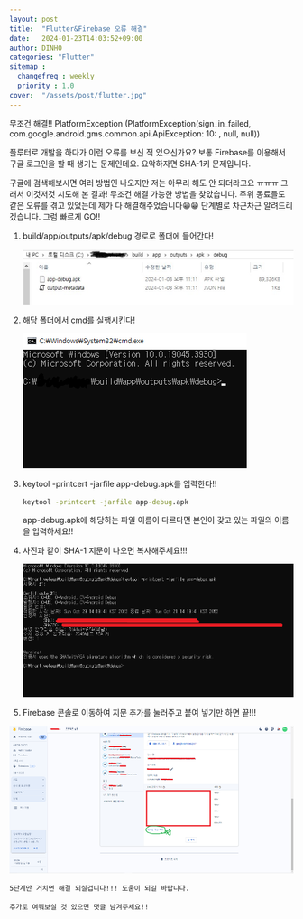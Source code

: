 ```yaml
---
layout: post
title:  "Flutter&Firebase 오류 해결"
date:   2024-01-23T14:03:52+09:00
author: DINHO
categories: "Flutter"
sitemap :
  changefreq : weekly
  priority : 1.0
cover:  "/assets/post/flutter.jpg"
---
```


무조건 해결!! PlatformException (PlatformException(sign_in_failed, com.google.android.gms.common.api.ApiException: 10: , null, null))

플루터로 개발을 하다가 이런 오류를 보신 적 있으신가요? 보통 Firebase를 이용해서 구글 로그인을 할 때 생기는 문제인데요. 요악하자면 SHA-1키 문제입니다. 

구글에 검색해보시면 여러 방법인 나오지만 저는 아무리 해도 안 되더라고요 ㅠㅠㅠ 그래서 이것저것 시도해 본 결과! 무조건 해결 가능한 방법을 찾았습니다. 주위 동료들도 같은 오류를 겪고 있었는데 제가 다 해결해주었습니다😁😁 단계별로 차근차근 알려드리겠습니다. 그럼 빠르게 GO!!

1. build/app/outputs/apk/debug 경로로 폴더에 들어간다!

    <img src="/assets/post/flt.jpg">

2. 해당 폴더에서 cmd를 실행시킨다!

    <img src="/assets/post/fffff.png">

3. keytool -printcert -jarfile app-debug.apk를 입력한다!!

    ```cmd
    keytool -printcert -jarfile app-debug.apk
    ```

    app-debug.apk에 해당하는 파일 이름이 다르다면 본인이 갖고 있는 파일의 이름을 입력하세요!!

4. 사진과 같이 SHA-1 지문이 나오면 복사해주세요!!!

    <img src="/assets/post/debug.png">

5. Firebase 콘솔로 이동하여 지문 추가를 눌러주고 붙여 넣기만 하면 끝!!!

<img src="/assets/post/sha.png">

    5단계만 거치면 해결 되실겁니다!!! 도움이 되길 바랍니다.

    추가로 여쭤보실 것 있으면 댓글 남겨주세요!!